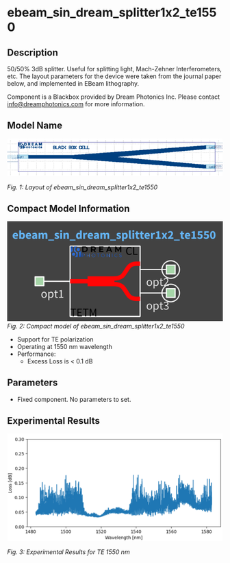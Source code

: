 # ebeam_sin_dream_splitter1x2_te1550


## Description

50/50% 3dB splitter. Useful for splitting light, Mach-Zehner Interferometers, etc. The layout parameters for the
device were taken from the journal paper below, and implemented in EBeam lithography.

Component is a Blackbox provided by Dream Photonics Inc. Please contact info@dreamphotonics.com for more information.

## Model Name
![alt text](imgs/gds.png)

*Fig. 1: Layout of ebeam_sin_dream_splitter1x2_te1550* 


## Compact Model Information

![alt text](imgs/cml.png)
*Fig. 2: Compact model of ebeam_sin_dream_splitter1x2_te1550*

- Support for TE polarization
- Operating at 1550 nm wavelength
- Performance:
  - Excess Loss is < 0.1 dB

## Parameters

- Fixed component. No parameters to set.


## Experimental Results

![alt text](imgs/exp_te1550.png)

*Fig. 3: Experimental Results for TE 1550 nm*
